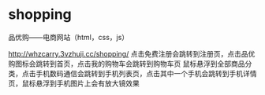 # shopping
品优购——电商网站（html，css，js）

http://whzcarry.3vzhuji.cc/shopping/
点击免费注册会跳转到注册页，点击品优购图标会跳转到首页，点击我的购物车会跳转到购物车页
鼠标悬浮到全部商品分类，点击手机数码通信会跳转到手机列表页，点击其中一个手机会跳转到手机详情页，鼠标悬浮到手机图片上会有放大镜效果
